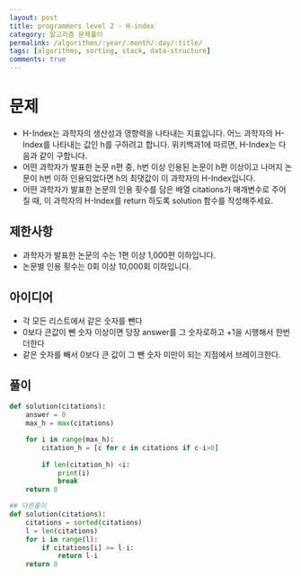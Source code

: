```yaml
---
layout: post
title: programmers level 2 - H-index
category: 알고리즘 문제풀이
permalink: /algorithms/:year/:month/:day/:title/
tags: [algorithms, sorting, stack, data-structure]
comments: true
---
```


# 문제
- H-Index는 과학자의 생산성과 영향력을 나타내는 지표입니다. 어느 과학자의 H-Index를 나타내는 값인 h를 구하려고 합니다. 위키백과1에 따르면, H-Index는 다음과 같이 구합니다.
- 어떤 과학자가 발표한 논문 n편 중, h번 이상 인용된 논문이 h편 이상이고 나머지 논문이 h번 이하 인용되었다면 h의 최댓값이 이 과학자의 H-Index입니다.
- 어떤 과학자가 발표한 논문의 인용 횟수를 담은 배열 citations가 매개변수로 주어질 때, 이 과학자의 H-Index를 return 하도록 solution 함수를 작성해주세요.

## 제한사항
- 과학자가 발표한 논문의 수는 1편 이상 1,000편 이하입니다.
- 논문별 인용 횟수는 0회 이상 10,000회 이하입니다.

## 아이디어
- 각 모든 리스트에서 같은 숫자를 뺀다
- 0보다 큰값이 뺀 숫자 이상이면 당장 answer를 그 숫자로하고 +1을 시행해서 한번 더한다
- 같은 숫자를 빼서 0보다 큰 값이 그 뺀 숫자 미만이 되는 지점에서 브레이크한다. 

## 풀이

```python
def solution(citations):
    answer = 0
    max_h = max(citations)

    for i in range(max_h):
        citation_h = [c for c in citations if c-i>0]
         
        if len(citation_h) <i:
            print(i)
            break
    return 0

## 다른풀이
def solution(citations):
    citations = sorted(citations)
    l = len(citations)
    for i in range(l):
        if citations[i] >= l-i:
            return l-i
    return 0

```